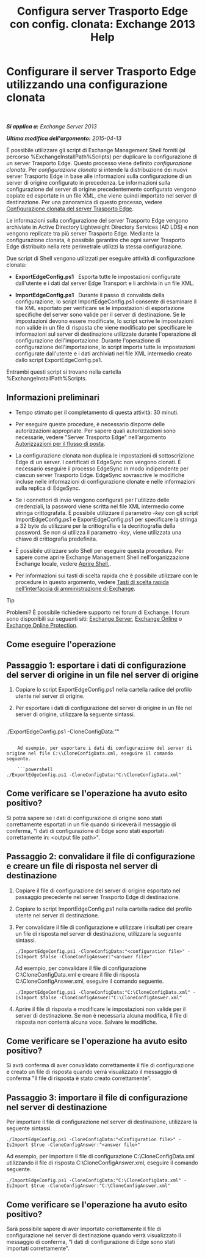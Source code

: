 ﻿---
title: 'Configura server Trasporto Edge con config. clonata: Exchange 2013 Help'
TOCTitle: Configurare il server Trasporto Edge utilizzando una configurazione clonata
ms:assetid: 0bbc83e3-e5e8-4480-a8a6-15f035360856
ms:mtpsurl: https://technet.microsoft.com/it-it/library/Aa996008(v=EXCHG.150)
ms:contentKeyID: 61183403
ms.date: 05/22/2018
mtps_version: v=EXCHG.150
ms.translationtype: MT
---

# Configurare il server Trasporto Edge utilizzando una configurazione clonata

 

_**Si applica a:** Exchange Server 2013_

_**Ultima modifica dell'argomento:** 2015-04-13_

È possibile utilizzare gli script di Exchange Management Shell forniti (al percorso %ExchangeInstallPath%Scripts) per duplicare la configurazione di un server Trasporto Edge. Questo processo viene definito *configurazione clonata*. Per *configurazione clonata* si intende la distribuzione dei nuovi server Trasporto Edge in base alle informazioni sulla configurazione di un server di origine configurato in precedenza. Le informazioni sulla configurazione del server di origine precedentemente configurato vengono copiate ed esportate in un file XML, che viene quindi importato nel server di destinazione. Per una panoramica di questo processo, vedere [Configurazione clonata del server Trasporto Edge](edge-transport-server-cloned-configuration-exchange-2013-help.md).

Le informazioni sulla configurazione del server Trasporto Edge vengono archiviate in Active Directory Lightweight Directory Services (AD LDS) e non vengono replicate tra più server Trasporto Edge. Mediante la configurazione clonata, è possibile garantire che ogni server Trasporto Edge distribuito nella rete perimetrale utilizzi la stessa configurazione.

Due script di Shell vengono utilizzati per eseguire attività di configurazione clonata:

  - **ExportEdgeConfig.ps1**   Esporta tutte le impostazioni configurate dall'utente e i dati dal server Edge Transport e li archivia in un file XML.

  - **ImportEdgeConfig.ps1**   Durante il passo di convalida della configurazione, lo script ImportEdgeConfig.ps1 consente di esaminare il file XML esportato per verificare se le impostazioni di esportazione specifiche del server sono valide per il server di destinazione. Se le impostazioni devono essere modificate, lo script scrive le impostazioni non valide in un file di risposta che viene modificato per specificare le informazioni sul server di destinazione utilizzate durante l'operazione di configurazione dell'importazione. Durante l'operazione di configurazione dell'importazione, lo script importa tutte le impostazioni configurate dall'utente e i dati archiviati nel file XML intermedio creato dallo script ExportEdgeConfig.ps1.

Entrambi questi script si trovano nella cartella %ExchangeInstallPath%Scripts.

## Informazioni preliminari

  - Tempo stimato per il completamento di questa attività: 30 minuti.

  - Per eseguire queste procedure, è necessario disporre delle autorizzazioni appropriate. Per sapere quali autorizzazioni sono necessarie, vedere "Server Trasporto Edge" nell'argomento [Autorizzazioni per il flusso di posta](mail-flow-permissions-exchange-2013-help.md).

  - La configurazione clonata non duplica le impostazioni di sottoscrizione Edge di un server. I certificati di EdgeSync non vengono clonati. È necessario eseguire il processo EdgeSync in modo indipendente per ciascun server Trasporto Edge. EdgeSync sovrascrive le modifiche incluse nelle informazioni di configurazione clonate e nelle informazioni sulla replica di EdgeSync.

  - Se i connettori di invio vengono configurati per l'utilizzo delle credenziali, la password viene scritta nel file XML intermedio come stringa crittografata. È possibile utilizzare il parametro *-key* con gli script ImportEdgeConfig.ps1 e ExportEdgeConfig.ps1 per specificare la stringa a 32 byte da utilizzare per la crittografia e la decrittografia della password. Se non si utilizza il parametro *-key*, viene utilizzata una chiave di crittografia predefinita.

  - È possibile utilizzare solo Shell per eseguire questa procedura. Per sapere come aprire Exchange Management Shell nell'organizzazione Exchange locale, vedere [Aprire Shell.](https://technet.microsoft.com/it-it/library/dd638134\(v=exchg.150\)).

  - Per informazioni sui tasti di scelta rapida che è possibile utilizzare con le procedure in questo argomento, vedere [Tasti di scelta rapida nell'interfaccia di amministrazione di Exchange](keyboard-shortcuts-in-the-exchange-admin-center-exchange-online-protection-help.md).


> [!TIP]
> Problemi? È possibile richiedere supporto nei forum di Exchange. I forum sono disponibili sui seguenti siti: <A href="https://go.microsoft.com/fwlink/p/?linkid=60612">Exchange Server</A>, <A href="https://go.microsoft.com/fwlink/p/?linkid=267542">Exchange Online</A> o <A href="https://go.microsoft.com/fwlink/p/?linkid=285351">Exchange Online Protection</A>.



## Come eseguire l'operazione

## Passaggio 1: esportare i dati di configurazione del server di origine in un file nel server di origine

1.  Copiare lo script ExportEdgeConfig.ps1 nella cartella radice del profilo utente nel server di origine.

2.  Per esportare i dati di configurazione del server di origine in un file nel server di origine, utilizzare la seguente sintassi.
    
    ```powershell
./ExportEdgeConfig.ps1 -CloneConfigData:"<configuration file>"
```
    
    Ad esempio, per esportare i dati di configurazione del server di origine nel file C:\\CloneConfigData.xml, eseguire il comando seguente.
    
    ```powershell
./ExportEdgeConfig.ps1 -CloneConfigData:"C:\CloneConfigData.xml"
```

## Come verificare se l'operazione ha avuto esito positivo?

Si potrà sapere se i dati di configurazione di origine sono stati correttamente esportati in un file quando si riceverà il messaggio di conferma, "I dati di configurazione di Edge sono stati esportati correttamente in: \<output file path\>".

## Passaggio 2: convalidare il file di configurazione e creare un file di risposta nel server di destinazione

1.  Copiare il file di configurazione del server di origine esportato nel passaggio precedente nel server Trasporto Edge di destinazione.

2.  Copiare lo script ImportEdgeConfig.ps1 nella cartella radice del profilo utente nel server di destinazione.

3.  Per convalidare il file di configurazione e utilizzare i risultati per creare un file di risposta nel server di destinazione, utilizzare la seguente sintassi.
    
        ./ImportEdgeConfig.ps1 -CloneConfigData:"<configuration file>" -IsImport $false -CloneConfigAnswer:"<answer file>"
    
    Ad esempio, per convalidare il file di configurazione C:\\CloneConfigData.xml e creare il file di risposta C:\\CloneConfigAnswer.xml, eseguire il comando seguente.
    
        ./ImportEdgeConfig.ps1 -CloneConfigData:"C:\CloneConfigData.xml" -IsImport $false -CloneConfigAnswer:"C:\CloneConfigAnswer.xml"

4.  Aprire il file di risposta e modificare le impostazioni non valide per il server di destinazione. Se non è necessaria alcuna modifica, il file di risposta non conterrà alcuna voce. Salvare le modifiche.

## Come verificare se l'operazione ha avuto esito positivo?

Si avrà conferma di aver convalidato correttamente il file di configurazione e creato un file di risposta quando verrà visualizzato il messaggio di conferma "Il file di risposta è stato creato correttamente".

## Passaggio 3: importare il file di configurazione nel server di destinazione

Per importare il file di configurazione nel server di destinazione, utilizzare la seguente sintassi.

    ./ImportEdgeConfig.ps1 -CloneConfigData:"<Configuration file>" -IsImport $true -CloneConfigAnswer:"<answer file>"

Ad esempio, per importare il file di configurazione C:\\CloneConfigData.xml utilizzando il file di risposta C:\\CloneConfigAnswer.xml, eseguire il comando seguente.

    ./ImportEdgeConfig.ps1 -CloneConfigData:"C:\CloneConfigData.xml" -IsImport $true -CloneConfigAnswer:"C:\CloneConfigAnswer.xml"

## Come verificare se l'operazione ha avuto esito positivo?

Sarà possibile sapere di aver importato correttamente il file di configurazione nel server di destinazione quando verrà visualizzato il messaggio di conferma, "I dati di configurazione di Edge sono stati importati correttamente".

